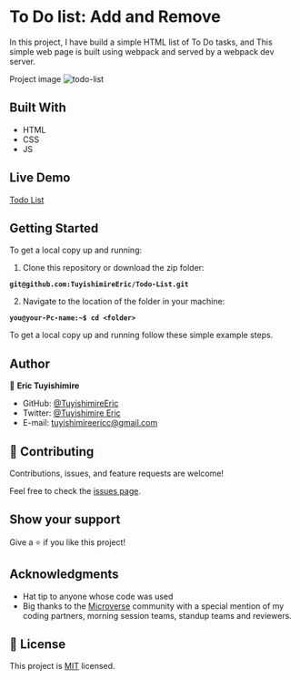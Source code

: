 # To Do list: Add and Remove
In this project, I have build a simple HTML list of To Do tasks, and This simple web page is built using webpack and served by a webpack dev server.

Project image
![todo-list](pic.png)
## Built With
- HTML
- CSS
- JS
## Live Demo

[Todo List](https://tuyishimireeric.github.io/Todo-List/src/)

## Getting Started

To get a local copy up and running:

1. Clone this repository or download the zip folder:

**``git@github.com:TuyishimireEric/Todo-List.git``**

2. Navigate to the location of the folder in your machine:

**``you@your-Pc-name:~$ cd <folder>``**

To get a local copy up and running follow these simple example steps.


## Author

👤 **Eric Tuyishimire**

- GitHub: [@TuyishimireEric](https://github.com/TuyishimireEric)
- Twitter: [@Tuyishimire Eric](https://twitter.com/TuyishimireEric)
- E-mail: tuyishimireericc@gmail.com

## 🤝 Contributing

Contributions, issues, and feature requests are welcome!

Feel free to check the [issues page](https://github.com/TuyishimireEric/Todo-List/issues).

## Show your support

Give a ⭐️ if you like this project!

## Acknowledgments

- Hat tip to anyone whose code was used
- Big thanks to the [Microverse](https://bit.ly/MicroverseTN) community with a special mention of my coding partners, morning session teams, standup teams and reviewers.

## 📝 License
This project is [MIT](./LICENSE.txt) licensed.
